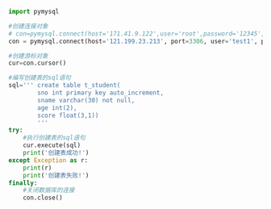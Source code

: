 
<BlogInfo id="597" title="15.caogao" author="白日梦想猿" pv=0 read_times=0 pre_cost_time=0分30秒 category="数据库编程" tag_list="['数据库编程']" create_time="2020.12.14 10:22:11" update_time="2020.12.30 10:25:31" />

```python
import pymysql

#创建连接对象
# con=pymysql.connect(host='171.41.9.122',user='root',password='12345',database='python_db',port=3306)
con = pymysql.connect(host='121.199.23.213', port=3306, user='test1', password='123456', database='	test1')

#创建游标对象
cur=con.cursor()

#编写创建表的sql语句
sql=''' create table t_student(
        sno int primary key auto_increment,
        sname varchar(30) not null,
        age int(2),
        score float(3,1)) 
        '''
try:
    #执行创建表的sql语句
    cur.execute(sql)
    print('创建表成功!')
except Exception as r:
    print(r)
    print('创建表失败!')
finally:
    #关闭数据库的连接
    con.close()
```
